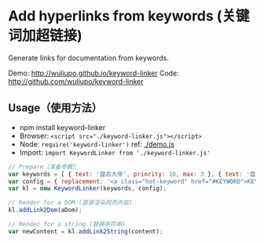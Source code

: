 # Add hyperlinks from keywords (关键词加超链接)

Generate links for documentation from keywords.

Demo: <http://wuliupo.github.io/keyword-linker>
Code: <http://github.com/wuliupo/keyword-linker>

## Usage（使用方法）

- npm install keyword-linker
- Browser: ```<script src="./keyword-linker.js"></script>```
- Node: ```require('keyword-linker')``` ref: [./demo.js](demo.js)
- Import: ```import KeywordLinker from './keyword-linker.js'```

```js
// Prepare（准备参数）
var keywords = [ { text: '盘古大帝', priority: 10, max: 3 }, { text: '盘古', priority: 1, max: 3 } ];
var config = { replacement: '<a class="hot-keyword" href="#KEYWORD">KEYWORD</a>', placeholder: 'KEYWORD' };
var kl = new KeywordLinker(keywords, config);

// Render for a DOM (直接渲染网页内容)
kl.addLink2Dom(aDom);

// Render for a string (替换字符串)
var newContent = kl.addLink2String(content);
```
